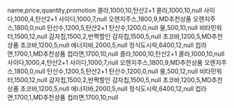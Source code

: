 name,price,quantity,promotion
콜라,1000,10,탄산2+1
콜라,1000,10,null
사이다,1000,4,탄산2+1
사이다,1000,7,null
오렌지주스,1800,9,MD추천상품
오렌지주스,1800,0,null
탄산수,1200,5,탄산2+1
탄산수,1200,0,null
물,500,10,null
비타민워터,1500,12,null
감자칩,1500,2,반짝할인
감자칩,1500,5,null
초코바,1200,5,MD추천상품
초코바,1200,5,null
에너지바,2000,5,null
정식도시락,6400,12,null
컵라면,1700,1,MD추천상품
컵라면,1700,10,null
콜라,1000,10,탄산2+1
콜라,1000,10,null
사이다,1000,4,탄산2+1
사이다,1000,7,null
오렌지주스,1800,9,MD추천상품
오렌지주스,1800,0,null
탄산수,1200,5,탄산2+1
탄산수,1200,0,null
물,500,12,null
비타민워터,1500,12,null
감자칩,1500,2,반짝할인
감자칩,1500,5,null
초코바,1200,5,MD추천상품
초코바,1200,5,null
에너지바,2000,5,null
정식도시락,6400,12,null
컵라면,1700,1,MD추천상품
컵라면,1700,10,null
